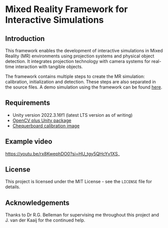 # Mixed Reality Framework for Interactive Simulations

## Introduction
This framework enables the development of interactive simulations in Mixed Reality (MR) environments using projection systems and physical object detection. It integrates projection technology with camera systems for real-time interaction with tangible objects.

The framework contains multiple steps to create the MR simulation: calibration, initialization and detection. These steps are also separated in the source files. A demo simulation using the framework can be found [here](https://github.com/AaronMetzelaar/MRTemplate/blob/main/Assets/Scripts/RGBDemoSimulation.cs).

## Requirements
- Unity version 2022.3.16f1 (latest LTS version as of writing)
- [OpenCV plus Unity package](https://assetstore.unity.com/packages/tools/integration/opencv-plus-unity-85928)
- [Chequerboard calibration image](https://github.com/opencv/opencv/blob/3.4/doc/pattern.png)

## Example video
https://youtu.be/rx8KwephDO0?si=HU_tgy5QHcYv1XS_

## License
This project is licensed under the MIT License - see the `LICENSE` file for details.

## Acknowledgements
Thanks to Dr R.G. Belleman for supervising me throughout this project and J. van der Kaaij for the continued help.
